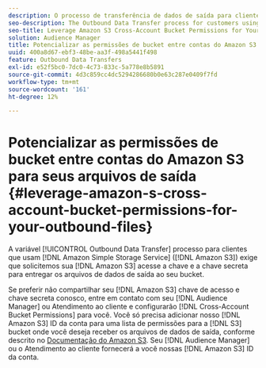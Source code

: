 ```yaml
---
description: O processo de transferência de dados de saída para clientes que usam o Amazon Simple Storage Service (Amazon S3) exige que solicitemos sua chave de acesso e chave secreta do Amazon S3 para entregar os arquivos de dados de saída ao seu bucket.
seo-description: The Outbound Data Transfer process for customers using Amazon Simple Storage Service (Amazon S3) requires us to ask for your Amazon S3 access key and secret key, in order to deliver the outbound data files to your bucket.
seo-title: Leverage Amazon S3 Cross-Account Bucket Permissions for Your Outbound Files
solution: Audience Manager
title: Potencializar as permissões de bucket entre contas do Amazon S3 para seus arquivos de saída
uuid: 400a8d67-ebf3-48be-aa3f-498a5441f498
feature: Outbound Data Transfers
exl-id: e52f5bc0-7dc0-4c73-833c-5a778e8b5891
source-git-commit: 4d3c859cc4dc5294286680b0e63c287e0409f7fd
workflow-type: tm+mt
source-wordcount: '161'
ht-degree: 12%

---
```


# Potencializar as permissões de bucket entre contas do Amazon S3 para seus arquivos de saída {#leverage-amazon-s-cross-account-bucket-permissions-for-your-outbound-files}

A variável [!UICONTROL Outbound Data Transfer] processo para clientes que usam [!DNL Amazon Simple Storage Service] ([!DNL Amazon S3]) exige que solicitemos sua [!DNL Amazon S3] acesse a chave e a chave secreta para entregar os arquivos de dados de saída ao seu bucket.

Se preferir não compartilhar seu [!DNL Amazon S3] chave de acesso e chave secreta conosco, entre em contato com seu [!DNL Audience Manager] ou Atendimento ao cliente e configurarão [!DNL Cross-Account Bucket Permissions] para você. Você só precisa adicionar nosso [!DNL Amazon S3] ID da conta para uma lista de permissões para a [!DNL S3] bucket onde você deseja receber os arquivos de dados de saída, conforme descrito no [Documentação do Amazon S3](https://docs.aws.amazon.com/AmazonS3/latest/dev/example-walkthroughs-managing-access-example2.html). Seu [!DNL Audience Manager] ou o Atendimento ao cliente fornecerá a você nossas [!DNL Amazon S3] ID da conta.

